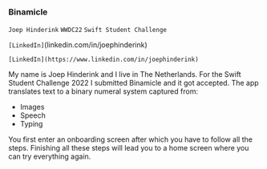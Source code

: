### Binamicle

`Joep Hinderink` `WWDC22` `Swift Student Challenge`

`[LinkedIn]`(linkedin.com/in/joephinderink)

`[LinkedIn](https://www.linkedin.com/in/joephinderink)`

My name is Joep Hinderink and I live in The Netherlands. For the Swift Student Challenge 2022 I submitted Binamicle and it got accepted. 
The app translates text to a binary numeral system captured from:
* Images
* Speech
* Typing

You first enter an onboarding screen after which you have to follow all the steps. Finishing all these steps will lead you to a home screen where you can try everything again.

